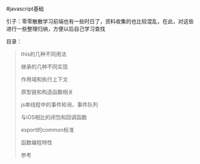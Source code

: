 #javascript基础

引子：零零散散学习前端也有一些时日了，资料收集的也比较混乱，在此，对这些进行一些整理归纳，方便以后自己学习查找

目录：
> this的几种不同用法
>
> 继承的几种不同实现
>
> 作用域和执行上下文
> 
> 原型链和构造函数相关
> 
> js单线程中的事件轮询，事件队列
> 
> 与iOS相比的闭包和回调函数
>
> export的common标准
> 
> 函数编程特性
> 
> 参考